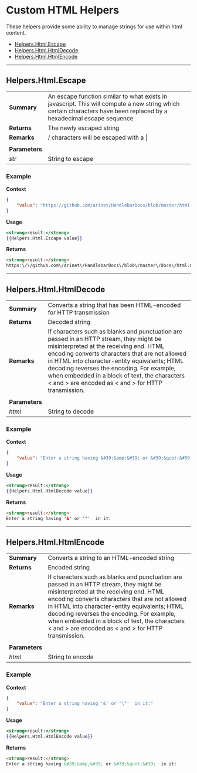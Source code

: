 # Custom HTML Helpers
These helpers provide some ability to manage strings for use within html content.

* [Helpers.Html.Escape](#helpershtmlescape)
* [Helpers.Html.HtmlDecode](#helpershtmlhtmldecode)
* [Helpers.Html.HtmlEncode](#helpershtmlhtmlencode)

---
## Helpers.Html.Escape
|||
|-|-|
|**Summary**|An escape function similar to what exists in javascript. This will compute a new string which certain characters have been replaced by a hexadecimal escape sequence|
|**Returns**|The newly escaped string|
|**Remarks**|/ characters will be escaped with a \|
|||
|**Parameters**||
|_str_|String to escape|

### Example
**Context**
``` json
{
    "value": "https://github.com/arinet/HandlebarDocs/blob/master/html.md#helpershtmlescape"
}
```
**Usage**
``` handlebars
<strong>result:</strong>
{{Helpers.Html.Escape value}}
```
**Returns**
``` html
<strong>result:</strong>
https:\/\/github.com\/arinet\/HandlebarDocs\/blob\/master\/docs\/html.md#helpershtmlescape
```

---
## Helpers.Html.HtmlDecode
|||
|-|-|
|**Summary**|Converts a string that has been HTML-encoded for HTTP transmission|
|**Returns**|Decoded string|
|**Remarks**|If characters such as blanks and punctuation are passed in an HTTP stream, they might be misinterpreted at the receiving end. HTML encoding converts characters that are not allowed in HTML into character-entity equivalents; HTML decoding reverses the encoding. For example, when embedded in a block of text, the characters < and > are encoded as &lt; and &gt; for HTTP transmission.|
|||
|**Parameters**||
|_html_|String to decode|

### Example
**Context**
``` json
{
    "value": "Enter a string having &#39;&amp;&#39; or &#39;&quot;&#39;  in it:"
}
```
**Usage**
``` handlebars
<strong>result:</strong>
{{Helpers.Html.HtmlDecode value}}
```
**Returns**
``` html
<strong>result:</strong>
Enter a string having '&' or '"'  in it:
```

---
## Helpers.Html.HtmlEncode
|||
|-|-|
|**Summary**|Converts a string to an HTML-encoded string|
|**Returns**|Encoded string|
|**Remarks**|If characters such as blanks and punctuation are passed in an HTTP stream, they might be misinterpreted at the receiving end. HTML encoding converts characters that are not allowed in HTML into character-entity equivalents; HTML decoding reverses the encoding. For example, when embedded in a block of text, the characters < and > are encoded as &lt; and &gt; for HTTP transmission.|
|||
|**Parameters**||
|_html_|String to encode|

### Example
**Context**
``` json
{
    "value": "Enter a string having '&' or '\"'  in it:"
}
```
**Usage**
``` handlebars
<strong>result:</strong>
{{Helpers.Html.HtmlEncode value}}
```
**Returns**
``` html
<strong>result:</strong>
Enter a string having &#39;&amp;&#39; or &#39;&quot;&#39;  in it:
```